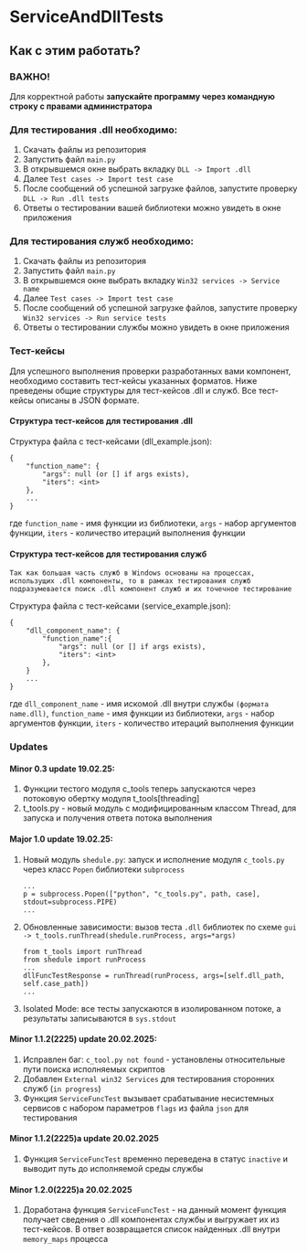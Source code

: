 # ServiceAndDllTests

## Как с этим работать?

### ВАЖНО!
Для корректной работы **запускайте программу через командную строку с правами администратора**

### Для тестирования .dll необходимо:

1. Скачать файлы из репозитория
2. Запустить файл `main.py`
3. В открывшемся окне выбрать вкладку `DLL -> Import .dll`
4. Далее `Test cases -> Import test case`
5. После сообщений об успешной загрузке файлов, запустите проверку `DLL -> Run .dll tests`
6. Ответы о тестировании вашей библиотеки можно увидеть в окне приложения

### Для тестирования служб необходимо:

1. Скачать файлы из репозитория
2. Запустить файл `main.py`
3. В открывшемся окне выбрать вкладку `Win32 services -> Service name`
4. Далее `Test cases -> Import test case`
5. После сообщений об успешной загрузке файлов, запустите проверку `Win32 services -> Run service tests`
6. Ответы о тестировании службы можно увидеть в окне приложения

### Тест-кейсы

Для успешного выполнения проверки разработанных вами компонент, необходимо составить тест-кейсы указанных форматов. Ниже преведены общие структуры для тест-кейсов .dll и служб. Все тест-кейсы описаны в JSON формате.

#### Структура тест-кейсов для тестирования .dll

Структура файла с тест-кейсами (dll_example.json):

```
{
	"function_name": {
		"args": null (or [] if args exists),
		"iters": <int>
	},
	...
}
```
где `function_name` - имя функции из библиотеки, `args` - набор аргументов функции, `iters` - количество итераций выполнения функции

#### Структура тест-кейсов для тестирования служб
`Так как большая часть служб в Windows основаны на процессах, использущих .dll компоненты, то в рамках тестирования служб подразумевается поиск .dll компонент служб и их точечное тестирование`

Структура файла с тест-кейсами (service_example.json):

```
{
	"dll_component_name": {
		"function_name":{
			"args": null (or [] if args exists),
			"iters": <int>
		},
	}
	...
}
```
где `dll_component_name` - имя искомой .dll внутри службы `(формата name.dll)`, `function_name` - имя функции из библиотеки, `args` - набор аргументов функции, `iters` - количество итераций выполнения функции

### Updates

#### Minor 0.3 update 19.02.25:
1. Функции тестого модуля c_tools теперь запускаются через потоковую обертку модуля t_tools[threading]
2. t_tools.py - новый модуль с модифицированным классом Thread, для запуска и получения ответа потока выполнения

#### Major 1.0 update 19.02.25:
1. Новый модуль `shedule.py`: запуск и исполнение модуля `c_tools.py` через класс `Popen` библиотеки `subprocess`
	```
	...
	p = subprocess.Popen(["python", "c_tools.py", path, case], stdout=subprocess.PIPE)
	...
	```
2. Обновленные зависимости: вызов теста `.dll` библиотек по схеме `gui -> t_tools.runThread(shedule.runProcess, args=*args)`
	```
	from t_tools import runThread
	from shedule import runProcess
	...
	dllFuncTestResponse = runThread(runProcess, args=[self.dll_path, self.case_path])
	...
	```
3. Isolated Mode: все тесты запускаются в изолированном потоке, а результаты записываются в `sys.stdout`

#### Minor 1.1.2(2225) update 20.02.2025:
1. Исправлен баг: `c_tool.py not found` - установлены относительные пути поиска исполняемых скриптов
2. Добавлен `External win32 Services` для тестирования сторонних служб (`in progress`)
3. Функция `ServiceFuncTest` вызывает срабатывание несистемных сервисов с набором параметров `flags` из файла `json` для тестирования

#### Minor 1.1.2(2225)a update 20.02.2025
1. Функция `ServiceFuncTest` временно переведена в статус `inactive` и выводит путь до исполняемой среды службы

#### Minor 1.2.0(2225)a 20.02.2025
1. Доработана функция `ServiceFuncTest` - на данный момент функция получает сведения о .dll компонентах службы и выгружает их из тест-кейсов. В ответ возвращается список найденных .dll внутри `memory_maps` процесса
